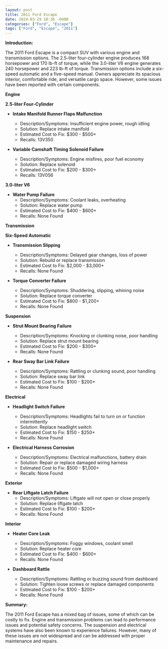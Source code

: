 ```yaml
---
layout: post
title: 2011 Ford Escape
date: 2024-03-29 10:36 -0400
categories: ["Ford", "Escape"]
tags: ["Ford", "Escape", "2011"]
---
```

**Introduction:**

The 2011 Ford Escape is a compact SUV with various engine and transmission options. The 2.5-liter four-cylinder engine produces 168 horsepower and 170 lb-ft of torque, while the 3.0-liter V6 engine generates 240 horsepower and 223 lb-ft of torque. Transmission options include a six-speed automatic and a five-speed manual. Owners appreciate its spacious interior, comfortable ride, and versatile cargo space. However, some issues have been reported with certain components.

**Engine**

**2.5-liter Four-Cylinder**

* **Intake Manifold Runner Flaps Malfunction**
    * Description/Symptoms: Insufficient engine power, rough idling
    * Solution: Replace intake manifold
    * Estimated Cost to Fix: $300 - $500+
    * Recalls: 13V350

* **Variable Camshaft Timing Solenoid Failure**
    * Description/Symptoms: Engine misfires, poor fuel economy
    * Solution: Replace solenoid
    * Estimated Cost to Fix: $200 - $300+
    * Recalls: 13V056

**3.0-liter V6**

* **Water Pump Failure**
    * Description/Symptoms: Coolant leaks, overheating
    * Solution: Replace water pump
    * Estimated Cost to Fix: $400 - $600+
    * Recalls: None Found

**Transmission**

**Six-Speed Automatic**

* **Transmission Slipping**
    * Description/Symptoms: Delayed gear changes, loss of power
    * Solution: Rebuild or replace transmission
    * Estimated Cost to Fix: $2,000 - $3,000+
    * Recalls: None Found

* **Torque Converter Failure**
    * Description/Symptoms: Shuddering, slipping, whining noise
    * Solution: Replace torque converter
    * Estimated Cost to Fix: $800 - $1,200+
    * Recalls: None Found

**Suspension**

* **Strut Mount Bearing Failure**
    * Description/Symptoms: Knocking or clunking noise, poor handling
    * Solution: Replace strut mount bearing
    * Estimated Cost to Fix: $200 - $300+
    * Recalls: None Found

* **Rear Sway Bar Link Failure**
    * Description/Symptoms: Rattling or clunking sound, poor handling
    * Solution: Replace sway bar link
    * Estimated Cost to Fix: $100 - $200+
    * Recalls: None Found

**Electrical**

* **Headlight Switch Failure**
    * Description/Symptoms: Headlights fail to turn on or function intermittently
    * Solution: Replace headlight switch
    * Estimated Cost to Fix: $150 - $250+
    * Recalls: None Found

* **Electrical Harness Corrosion**
    * Description/Symptoms: Electrical malfunctions, battery drain
    * Solution: Repair or replace damaged wiring harness
    * Estimated Cost to Fix: $500 - $1,000+
    * Recalls: None Found

**Exterior**

* **Rear Liftgate Latch Failure**
    * Description/Symptoms: Liftgate will not open or close properly
    * Solution: Replace liftgate latch
    * Estimated Cost to Fix: $100 - $200+
    * Recalls: None Found

**Interior**

* **Heater Core Leak**
    * Description/Symptoms: Foggy windows, coolant smell
    * Solution: Replace heater core
    * Estimated Cost to Fix: $400 - $600+
    * Recalls: None Found

* **Dashboard Rattle**
    * Description/Symptoms: Rattling or buzzing sound from dashboard
    * Solution: Tighten loose screws or replace damaged components
    * Estimated Cost to Fix: $100 - $200+
    * Recalls: None Found

**Summary:**

The 2011 Ford Escape has a mixed bag of issues, some of which can be costly to fix. Engine and transmission problems can lead to performance issues and potential safety concerns. The suspension and electrical systems have also been known to experience failures. However, many of these issues are not widespread and can be addressed with proper maintenance and repairs.
